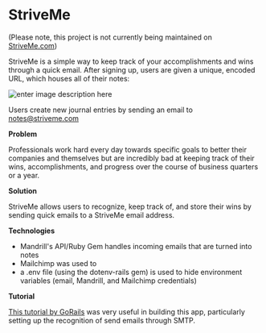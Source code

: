 # **StriveMe**

(Please note, this project is not currently being maintained on <a href=’www.striveme.com’>StriveMe.com</a>)

StriveMe is a simple way to keep track of your accomplishments and wins through a quick email. After signing up, users are given a unique, encoded URL, which houses all of their notes:
 
 ![enter image description here](http://www.striveme.com/assets/product_screenshot-d7046a05b10d2780f5a7c0ad0ff9b257.png)

Users create new journal entries by sending an email to notes@striveme.com

**Problem**

Professionals work hard every day towards specific goals to better their companies and themselves but are incredibly bad at keeping track of their wins, accomplishments, and progress over the course of business quarters or a year.

**Solution**

StriveMe allows users to recognize, keep track of, and store their wins by sending quick emails to a StriveMe email address.

**Technologies**

 - Mandrill's API/Ruby Gem handles incoming emails that are turned into notes
 - Mailchimp was used to 
 - a .env file (using the dotenv-rails gem) is used to hide environment variables (email, Mandrill, and Mailchimp credentials)

**Tutorial**

[This tutorial by GoRails](https://gorails.com/episodes/sending-emails-with-mandrill?utm_content=buffer6d758&utm_medium=social&utm_source=twitter.com&utm_campaign=buffer) was very useful in building this app, particularly setting up the recognition of send emails through SMTP.
